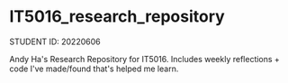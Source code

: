 # IT5016_research_repository

STUDENT ID: 20220606

Andy Ha's Research Repository for IT5016. Includes weekly reflections + code I've made/found that's helped me learn.
